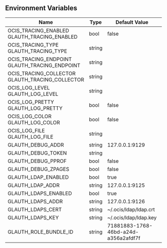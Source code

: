 ## Environment Variables

| Name | Type | Default Value | Description |
|------|------|---------------|-------------|
| OCIS_TRACING_ENABLED<br/>GLAUTH_TRACING_ENABLED | bool | false | |
| OCIS_TRACING_TYPE<br/>GLAUTH_TRACING_TYPE | string |  | |
| OCIS_TRACING_ENDPOINT<br/>GLAUTH_TRACING_ENDPOINT | string |  | |
| OCIS_TRACING_COLLECTOR<br/>GLAUTH_TRACING_COLLECTOR | string |  | |
| OCIS_LOG_LEVEL<br/>GLAUTH_LOG_LEVEL | string |  | |
| OCIS_LOG_PRETTY<br/>GLAUTH_LOG_PRETTY | bool | false | |
| OCIS_LOG_COLOR<br/>GLAUTH_LOG_COLOR | bool | false | |
| OCIS_LOG_FILE<br/>GLAUTH_LOG_FILE | string |  | |
| GLAUTH_DEBUG_ADDR | string | 127.0.0.1:9129 | |
| GLAUTH_DEBUG_TOKEN | string |  | |
| GLAUTH_DEBUG_PPROF | bool | false | |
| GLAUTH_DEBUG_ZPAGES | bool | false | |
| GLAUTH_LDAP_ENABLED | bool | true | |
| GLAUTH_LDAP_ADDR | string | 127.0.0.1:9125 | |
| GLAUTH_LDAPS_ENABLED | bool | true | |
| GLAUTH_LDAPS_ADDR | string | 127.0.0.1:9126 | |
| GLAUTH_LDAPS_CERT | string | ~/.ocis/ldap/ldap.crt | |
| GLAUTH_LDAPS_KEY | string | ~/.ocis/ldap/ldap.key | |
| GLAUTH_ROLE_BUNDLE_ID | string | 71881883-1768-46bd-a24d-a356a2afdf7f | |